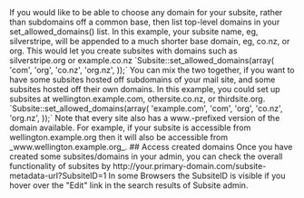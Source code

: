 <?php
# Usage

## Theme's

### Download new themes

Download a second theme from http://www.silverstripe.com/themes/ and put it in your themes folder. Open admin/subsites and select one of your subsites from the menu on the bottom-left. You should see a Theme dropdown in the subsite details, and it should list both your original theme and the new theme. Select the new theme in the dropdown. Now, this subsite will use a different theme from the main site.

### Limit themes for a subsite

Not all themes might be suitable or adapted for all subsites. You can optionally limit usage of themes by adding in mysite/_config.php;

`Subsite::set_allowed_themes(array('blackcandy','mytheme'));`


##*_config.php* settings

**Set the domains for your subsites**  
You can list available domains for your subsites (Example: subdomain.domain.tld). The subsites are generally identified only by their subdomain part (Example: subdomain.domain.tld). This example would let you create subsites such as wellington.mycompany.com or london.mycompany.org  

`Subsite::set_allowed_domains(array(
   'mycompany.com',
   'mycompany.org'
));`

> If you would like to be able to choose any domain for your subsite, rather than subdomains off a common base, then list top-level domains in your set_allowed_domains() list.

In this example, your subsite name, eg, silverstripe, will be appended to a much shorter base domain, eg, co.nz, or org. This would let you create subsites with domains such as silverstripe.org or example.co.nz

`Subsite::set_allowed_domains(array(
   'com',
   'org',
   'co.nz',
   'org.nz',
));`

You can mix the two together, if you want to have some subsites hosted off subdomains of your mail site, and some subsites hosted off their own domains. In this example, you could set up subsites at wellington.example.com, othersite.co.nz, or thirdsite.org.

`Subsite::set_allowed_domains(array(
   'example.com',
   'com',
   'org',
   'co.nz',
   'org.nz',
));`

Note that every site also has a www.-prefixed version of the domain available. For example, if your subsite is accessible from wellington.example.org then it will also be accessible from _www.wellington.example.org_.

## Access created domains

Once you have created some subsites/domains in your admin, you can check the overall functionality of subsites by

http://your.primary-domain.com/subsite-metadata-url?SubsiteID=1
In some Browsers the SubsiteID is visible if you hover over the "Edit" link in the search results of Subsite admin.